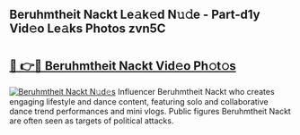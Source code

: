 ## Beruhmtheit Nackt Le𝚊k𝚎d N𝚞𝚍e - Part-d1y Vid𝚎o Le𝚊ks Photos zvn5C

# <h2><a href="http://fb9z3c.evod.top/?m=Beruhmtheit+Nackt">🔗 👉🔴 Beruhmtheit Nackt Vid𝚎o Ph𝚘t𝚘s</a></h2>

[![Beruhmtheit Nackt N𝚞d𝚎s](https://i.imgur.com/8V9OHl7.gif)](http://fb9z3c.evod.top/?m=Beruhmtheit+Nackt)
Influencer Beruhmtheit Nackt who creates engaging lifestyle and dance content, featuring solo and collaborative dance trend performances and mini vlogs. Public figures Beruhmtheit Nackt are often seen as targets of political attacks. 
